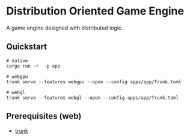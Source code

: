 # Distribution Oriented Game Engine

A game engine designed with distributed logic.

## Quickstart

```
# native
cargo run -r  -p app

# webgpu
trunk serve --features webgpu --open --config apps/app/Trunk.toml

# webgl
trunk serve --features webgl --open --config apps/app/Trunk.toml
```

## Prerequisites (web)

* [trunk](https://trunkrs.dev/)
